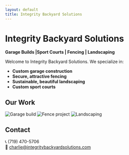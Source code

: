 ```yaml
---
layout: default
title: Integrity Backyard Solutions
---
```


# Integrity Backyard Solutions

**Garage Builds |Sport Courts | Fencing | Landscaping**

Welcome to Integrity Backyard Solutions. We specialize in:

- **Custom garage construction**   
- **Secure, attractive fencing**  
- **Sustainable, beautiful landscaping**
- **Custom sport courts** 

## Our Work

<div class="gallery">
  <img src="/assets/garage.jpg" alt="Garage build">
  <img src="/assets/fence.jpg"  alt="Fence project">
  <img src="/assets/landscape.jpg" alt="Landscaping">
</div>

## Contact

📞 (719) 470-5706  
📧 charlie@integritybackyardsolutions.com  
